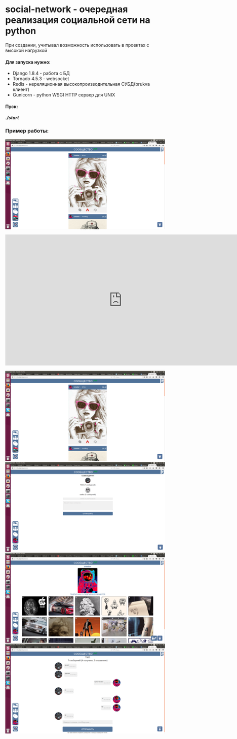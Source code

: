 # social-network - очередная реализация социальной сети на python

При создании, учитывал возможность использовать в проектах с высокой нагрузкой

#### Для запуска нужно:
* Django 1.8.4 - работа с БД
* Tornado 4.5.3 - websocket
* Redis - нереляционная высокопроизводительная СУБД(brukva клиент)
* Gunicorn - python WSGI HTTP сервер для UNIX
#### Пуск:
***./start***

### Пример работы:
[![example](https://github.com/evilsadko/social-network/blob/master/media/skr1.png)](https://www.youtube.com/watch?v=YUGzkWZ31Z8)

<iframe width="735" height="413" src="https://www.youtube.com/embed/YUGzkWZ31Z8" frameborder="0" allow="accelerometer; autoplay; encrypted-media; gyroscope; picture-in-picture" allowfullscreen></iframe>

![Иллюстрация к проекту](https://github.com/evilsadko/social-network/blob/master/media/skr1.png)
![Иллюстрация к проекту](https://github.com/evilsadko/social-network/blob/master/media/skr2.png)
![Иллюстрация к проекту](https://github.com/evilsadko/social-network/blob/master/media/skr3.png)
![Иллюстрация к проекту](https://github.com/evilsadko/social-network/blob/master/media/skr4.png)
